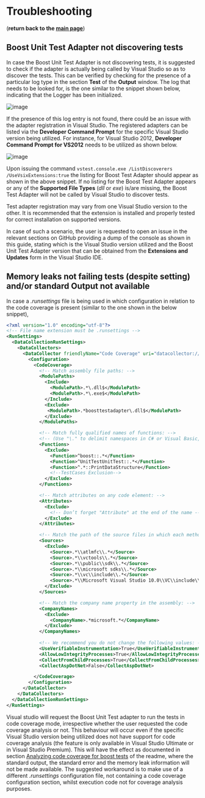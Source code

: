 # Troubleshooting

(__return back to the [main page](../blob/master/README.md)__)
  
##  Boost Unit Test Adapter not discovering tests

In case the Boost Unit Test Adapter is not discovering tests, it is suggested to check if the adapter is actually being called by Visual Studio so as to discover the tests.  This can be verified by checking for the presence of a particular log type in the section __Test__ of the __Output__ window.  The log that needs to be looked for, is the one similar to the snippet shown below, indicating that the Logger has been initialized.

![image](https://raw.githubusercontent.com/netspiri/vs-boost-unit-test-adapter/master/Doku/images/logger_initialized.png)

If the presence of this log entry is not found, there could be an issue with the adapter registration in Visual Studio.  The registered adapters can be listed via the __Developer Command Prompt__ for the specific Visual Studio version being utilized.  For instance, for Visual Studio 2012, __Developer Command Prompt for VS2012__ needs to be utilized as shown below.

![image](https://raw.githubusercontent.com/netspiri/vs-boost-unit-test-adapter/master/Doku/images/test_adapter_registration.png)

Upon issuing the command ```vstest.console.exe /ListDiscoverers /UseVsixExtensions:true``` the listing for Boost Test Adapter should appear as shown in the above snippet.  If no listing for the Boost Test Adapter appears  or any of the __Supported File Types__ (_dll_ or _exe_) is/are missing, the Boost Test Adapter will not be called by Visual Studio to discover tests.

Test adapter registration may vary from one Visual Studio version to the other. It is recommended that the extension is installed and properly tested for correct installation on supported versions.

In case of such a scenario, the user is requested to open an issue in the relevant sections on GitHub providing a dump of the console as shown in this guide, stating which is the Visual Studio version utilized and the Boost Unit Test Adapter version that can be obtained from the __Extensions and Updates__ form in the Visual Studio IDE.

##  Memory leaks not failing tests (despite setting) and/or standard Output not available

In case a _.runsettings_ file is being used in which configuration in relation to the code coverage is present (similar to the one shown in the below snippet),

```xml
<?xml version="1.0" encoding="utf-8"?>
<!-- File name extension must be .runsettings -->
<RunSettings>
  <DataCollectionRunSettings>
    <DataCollectors>
      <DataCollector friendlyName="Code Coverage" uri="datacollector://Microsoft/CodeCoverage/2.0" assemblyQualifiedName="Microsoft.VisualStudio.Coverage.DynamicCoverageDataCollector, Microsoft.VisualStudio.TraceCollector, Version=11.0.0.0, Culture=neutral, PublicKeyToken=b03f5f7f11d50a3a">
        <Configuration>
          <CodeCoverage>
            <!-- Match assembly file paths: -->
            <ModulePaths>
              <Include>
                <ModulePath>.*\.dll$</ModulePath>
                <ModulePath>.*\.exe$</ModulePath>
              </Include>
              <Exclude>
               <ModulePath>.*boosttestadapter\.dll$</ModulePath>            
              </Exclude>
            </ModulePaths>

            <!-- Match fully qualified names of functions: -->
            <!-- (Use "\." to delimit namespaces in C# or Visual Basic, "::" in C++.)  -->
            <Functions>
              <Exclude>                 
                <Function>^boost::.*</Function>                
                <Function>^UnitTestUnitTest::.*</Function>
                <Function>^.*::PrintDataStructure</Function>
                <!--TestCases Exclusion-->
              </Exclude>
            </Functions>

            <!-- Match attributes on any code element: -->
            <Attributes>
              <Exclude>
                <!-- Don’t forget "Attribute" at the end of the name -->               
              </Exclude>
            </Attributes>

            <!-- Match the path of the source files in which each method is defined: -->
            <Sources>
              <Exclude>
                <Source>.*\\atlmfc\\.*</Source>
                <Source>.*\\vctools\\.*</Source>
                <Source>.*\\public\\sdk\\.*</Source>
                <Source>.*\\microsoft sdks\\.*</Source>
                <Source>.*\\vc\\include\\.*</Source>
                <Source>.*\\Microsoft Visual Studio 10.0\\VC\\include\\crtdbg\.h</Source>
              </Exclude>
            </Sources>

            <!-- Match the company name property in the assembly: -->
            <CompanyNames>
              <Exclude>
                <CompanyName>.*microsoft.*</CompanyName>
              </Exclude>
            </CompanyNames>
            
            <!-- We recommend you do not change the following values: -->
            <UseVerifiableInstrumentation>True</UseVerifiableInstrumentation>
            <AllowLowIntegrityProcesses>True</AllowLowIntegrityProcesses>
            <CollectFromChildProcesses>True</CollectFromChildProcesses>
            <CollectAspDotNet>False</CollectAspDotNet>

          </CodeCoverage>
        </Configuration>
      </DataCollector>
    </DataCollectors>
  </DataCollectionRunSettings>
</RunSettings>

```
Visual studio will request the Boost Unit Test adapter to run the tests in code coverage mode, irrespective whether the user requested the code coverage analysis or not.  This behaviour will occur even if the specific Visual Studio version being utilized does not have support for code coverage analysis (the feature is only available in Visual Studio Ultimate or in Visual Studio Premium).  This will have the effect as documented in section [Analyzing code coverage for boost tests](../blob/master/README.md#analyzing-code-coverage-for-boost-tests) of the readme, where the standard output, the standard error and the memory leak information will not be made available. The suggested workaround is to make use of a different _.runsettings_ configuration file, not containing a code coverage configuration section, whilst execution code not for coverage analysis purposes.
